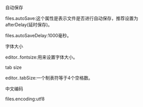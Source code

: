 自动保存

files.autoSave:这个属性是表示文件是否进行自动保存，推荐设置为afterDelay(延时保存)。

files.autoSaveDelay:1000毫秒。

字体大小

editor..fontsize:用来设置字体大小。

tab size

editor..tabSize:一个制表符等于4个空格数。

中文编码

files.encoding:utf8